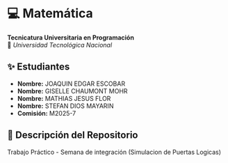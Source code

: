 # 💻 Matemática
**Tecnicatura Universitaria en Programación**  
📍 *Universidad Tecnológica Nacional*  

## ✨ Estudiantes
- **Nombre:** JOAQUIN EDGAR ESCOBAR
- **Nombre:** GISELLE CHAUMONT MOHR
- **Nombre:** MATHIAS JESUS FLOR
- **Nombre:** STEFAN DIOS MAYARIN
- **Comisión:** M2025-7 
## 📂 Descripción del Repositorio  
Trabajo Práctico - Semana de integración (Simulacion de Puertas Logicas) 
